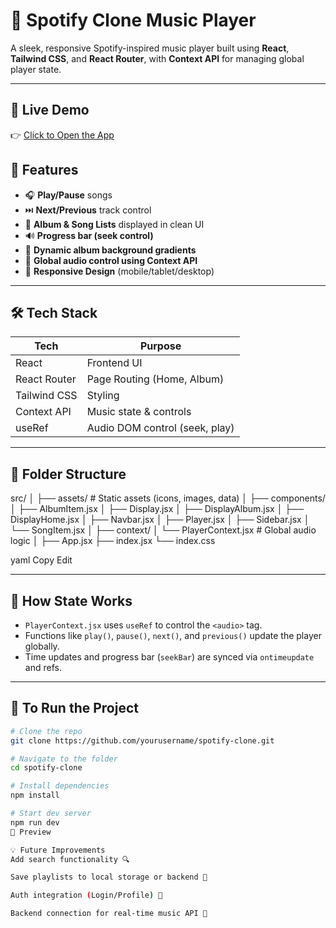 # 🎵 Spotify Clone Music Player

A sleek, responsive Spotify-inspired music player built using **React**, **Tailwind CSS**, and **React Router**, with **Context API** for managing global player state.

---


## 🔗 Live Demo 

👉 [Click to Open the App](https://music-player-u5if.vercel.app/)


## 🚀 Features

- 🎧 **Play/Pause** songs
- ⏭️ **Next/Previous** track control
- 📀 **Album & Song Lists** displayed in clean UI
- 🔊 **Progress bar (seek control)**
- 🎨 **Dynamic album background gradients**
- 🧠 **Global audio control using Context API**
- 📱 **Responsive Design** (mobile/tablet/desktop)

---

## 🛠️ Tech Stack

| Tech        | Purpose                          |
|-------------|----------------------------------|
| React       | Frontend UI                     |
| React Router| Page Routing (Home, Album)      |
| Tailwind CSS| Styling                         |
| Context API | Music state & controls          |
| useRef      | Audio DOM control (seek, play)  |

---

## 📁 Folder Structure

src/
│
├── assets/ # Static assets (icons, images, data)
│
├── components/
│ ├── AlbumItem.jsx
│ ├── Display.jsx
│ ├── DisplayAlbum.jsx
│ ├── DisplayHome.jsx
│ ├── Navbar.jsx
│ ├── Player.jsx
│ ├── Sidebar.jsx
│ └── SongItem.jsx
│
├── context/
│ └── PlayerContext.jsx # Global audio logic
│
├── App.jsx
├── index.jsx
└── index.css

yaml
Copy
Edit

---

## 🧠 How State Works

- `PlayerContext.jsx` uses `useRef` to control the `<audio>` tag.
- Functions like `play()`, `pause()`, `next()`, and `previous()` update the player globally.
- Time updates and progress bar (`seekBar`) are synced via `ontimeupdate` and refs.

---

## 🧪 To Run the Project

```bash
# Clone the repo
git clone https://github.com/yourusername/spotify-clone.git

# Navigate to the folder
cd spotify-clone

# Install dependencies
npm install

# Start dev server
npm run dev
📸 Preview

💡 Future Improvements
Add search functionality 🔍

Save playlists to local storage or backend 💾

Auth integration (Login/Profile) 🔐

Backend connection for real-time music API 🎼

